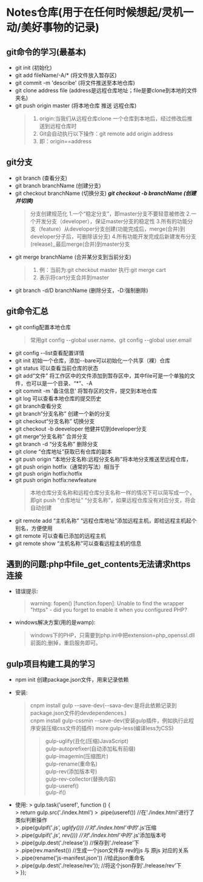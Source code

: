 # Notes仓库(用于在任何时候想起/灵机一动/美好事物的记录)
## git命令的学习(最基本)
- git init (初始化)
- git add  fileName/-A/* (将文件放入暂存区)
- git commit -m 'describe' (将文件推送至本地仓库)
- git clone address file (address是远程仓库地址；file是要clone到本地的文件夹名)
- git push origin master (将本地仓库 推送 远程仓库)
	>1. origin:当我们从远程仓库clone 一个仓库到本地后，经过修改后推送到远程仓库时
	>2. Git会自动执行以下操作：git remote add origin address
	>3. 即：origin==address
## git分支
- git branch (查看分支)
- git branch branchName (创建分支)
- git checkout branchName (切换分支)
***git checkout -b branchName (创建并切换)***
	> 	分支创建规范化
	>	1.一个“稳定分支”，即master分支不要轻意被修改
	>	2.一个开发分支（developer），保证master分支的稳定性
	>	3.所有的功能分支（feature）从developer分支创建(功能完成后，merge(合并)到developer分子后，可删除该分支)
	>	4.所有功能开发完成后新建发布分支(release),,最后merge(合并)到master分支
- git merge branchName (合并某分支到当前分支)
	>1. 例：当前为:git checkout master 执行:git merge cart
	>2. 表示将cart分支合并到master
- git branch -d/D branchName (删除分支，-D:强制删除)

## git命令汇总
- git config配置本地仓库
	> 常用git config --global user.name、git config --global user.email
- git config --list查看配置详情
- git init 初始一个仓库，添加--bare可以初始化一个共享（裸）仓库
- git status 可以查看当前仓库的状态
- git add“文件” 将工作区中的文件添加到暂存区中，其中file可是一个单独的文件，也可以是一个目录、“*”、-A
- git commit -m '备注信息' 将暂存区的文件，提交到本地仓库
- git log 可以查看本地仓库的提交历史
- git branch查看分支
- git branch“分支名称” 创建一个新的分支
- git checkout“分支名称” 切换分支
- git checkout -b deeveloper 他健并切到developer分支
- git merge“分支名称” 合并分支
- git branch -d “分支名称” 删除分支
- git clone “仓库地址”获取已有仓库的副本
- git push origin “本地分支名称:远程分支名称”将本地分支推送至远程仓库，
- git push origin hotfix（通常的写法）相当于
- git push origin hotfix:hotfix
- git push origin hotfix:newfeature
	> 本地仓库分支名称和远程仓库分支名称一样的情况下可以简写成一个，即git push “仓库地址” “分支名称”，如果远程仓库没有对应分支，将会自动创建
- git remote add “主机名称” “远程仓库地址”添加远程主机，即给远程主机起个别名，方便使用
- git remote 可以查看已添加的远程主机
- git remote show “主机名称”可以查看远程主机的信息




## 遇到的问题:php中file_get_contents无法请求https连接
- 错误提示:
	> warning: fopen() [function.fopen]: Unable to find the wrapper "https" - did you forget to enable it when you configured PHP?
- windows解决方案(用的是wamp):
	> windows下的PHP，只需要到php.ini中把extension=php_openssl.dll前面的;删掉，重启服务即可。



## gulp项目构建工具的学习
*	npm init 创建package.json文件，用来记录依赖
* 	安装:

	> cnpm install gulp --save-dev(--sava-dev:是将此依赖记录到package.json文件的devdependences.)   
	> cnpm install gulp-cssmin --save-dev(安装gulp插件，例如执行此程序安装压缩css文件的插件)
	> more:gulp-less(编译less为CSS)   
	>> gulp-uglify(丑化(压缩)JavaScript)   
	>> gulp-autoprefixer(自动添加私有前缀)  
	>> gulp-imagemin(压缩图片)   
	>> gulp-rename(重命名)   
	>> gulp-rev(添加版本号)   
	>> gulp-rev-collector(替换内容)  
	>> gulp-useref()  
	>> gulp-if()  

- 	使用:
		> 	gulp.task('useref', function () {  
		>		return gulp.src('./index.html')
		>			.pipe(useref()) 					//在'./index.html'进行了类似判断操作  
		>			.pipe(gulpif('*.js', uglify()))		//对'./index.html'中的'*.js'压缩  
		>			.pipe(gulpif('*.js', rev()))		//对'./index.html'中的'*.js'添加版本号  
		>			.pipe(gulp.dest('./release'))		//保存到'./release'下  
		>			.pipe(rev.manifest()) 	//生成一个json文件存 rev的js 与 原js 对应的关系  
		>			.pipe(rename('js-manifest.json'))	//给此json重命名  
		>			.pipe(gulp.dest('./release/rev'));	//将这个json存到'./release/rev'下  
		>	});  